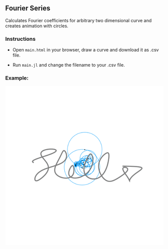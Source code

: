 ## Fourier Series

Calculates Fourier coefficients for arbitrary two dimensional curve and creates animation with circles.

### Instructions
- Open `main.html` in your browser, draw a curve and download it as .csv file.

- Run `main.jl` and change the filename to your .csv file.

### Example:
![Example](gifs/hello.gif)
